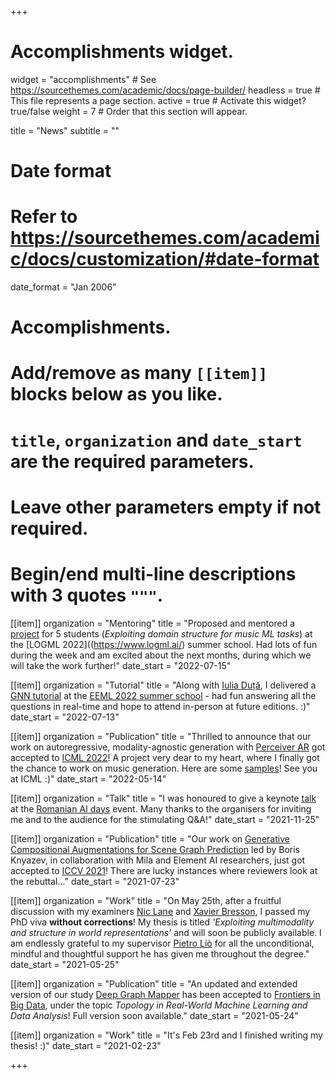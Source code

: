+++
# Accomplishments widget.
widget = "accomplishments"  # See https://sourcethemes.com/academic/docs/page-builder/
headless = true  # This file represents a page section.
active = true  # Activate this widget? true/false
weight = 7  # Order that this section will appear.

title = "News"
subtitle = ""

# Date format
#   Refer to https://sourcethemes.com/academic/docs/customization/#date-format
date_format = "Jan 2006"

# Accomplishments.
#   Add/remove as many `[[item]]` blocks below as you like.
#   `title`, `organization` and `date_start` are the required parameters.
#   Leave other parameters empty if not required.
#   Begin/end multi-line descriptions with 3 quotes `"""`.

[[item]]
  organization = "Mentoring"
  title = "Proposed and mentored a [project](https://www.logml.ai/projects-1) for 5 students (_Exploiting domain structure for music ML tasks_) at the [LOGML 2022]((https://www.logml.ai/) summer school. Had lots of fun during the week and am excited about the next months, during which we will take the work further!"
  date_start = "2022-07-15"

[[item]]
  organization = "Tutorial"
  title = "Along with [Iulia Duță](https://iuliaduta.github.io/), I delivered a [GNN tutorial](https://github.com/eemlcommunity/PracticalSessions2022) at the [EEML 2022 summer school](https://www.eeml.eu/speakers) - had fun answering all the questions in real-time and hope to attend in-person at future editions. :)"
  date_start = "2022-07-13"
  
[[item]]
  organization = "Publication"
  title = "Thrilled to announce that our work on autoregressive, modality-agnostic generation with [Perceiver AR](https://www.deepmind.com/publications/perceiver-ar-general-purpose-long-context-autoregressive-generation) got accepted to [ICML 2022](https://icml.cc/Conferences/2022/Schedule?showEvent=17885)! A project very dear to my heart, where I finally got the chance to work on music generation. Here are some [samples](https://storage.googleapis.com/perceiver-ar/index.html)! See you at ICML :)"
  date_start = "2022-05-14"

[[item]]
  organization = "Talk"
  title = "I was honoured to give a keynote [talk](https://drive.google.com/file/d/1cOsuC7V27synjcN1eWep5HttunGO5WQw/view) at the [Romanian AI days](https://days.airomania.eu/) event. Many thanks to the organisers for inviting me and to the audience for the stimulating Q&A!"
  date_start = "2021-11-25"

[[item]]
  organization = "Publication"
  title = "Our work on [Generative Compositional Augmentations for Scene Graph Prediction](https://arxiv.org/abs/2007.05756) led by Boris Knyazev, in collaboration with Mila and Element AI researchers, just got accepted to [ICCV 2021](http://iccv2021.thecvf.com/)! There are lucky instances where reviewers look at the rebuttal..."
  date_start = "2021-07-23"

[[item]]
  organization = "Work"
  title = "On May 25th, after a fruitful discussion with my examiners [Nic Lane](http://niclane.org/) and [Xavier Bresson](https://www.linkedin.com/in/xavier-bresson-738585b/), I passed my PhD viva **without corrections**! My thesis is titled *'Exploiting multimodality and structure in world representations'* and will soon be publicly available. I am endlessly grateful to my supervisor [Pietro Liò](https://www.cl.cam.ac.uk/~pl219/) for all the unconditional, mindful and thoughtful support he has given me throughout the degree."
  date_start = "2021-05-25"

[[item]]
  organization = "Publication"
  title = "An updated and extended version of our study [Deep Graph Mapper](https://openreview.net/pdf?id=IYX38fl5sTh) has been accepted to [Frontiers in Big Data](https://www.frontiersin.org/articles/10.3389/fdata.2021.680535/abstract), under the topic *Topology in Real-World Machine Learning and Data Analysis*! Full version soon available."
  date_start = "2021-05-24"

[[item]]
  organization = "Work"
  title = "It's Feb 23rd and I finished writing my thesis! :)"
  date_start = "2021-02-23"

+++
